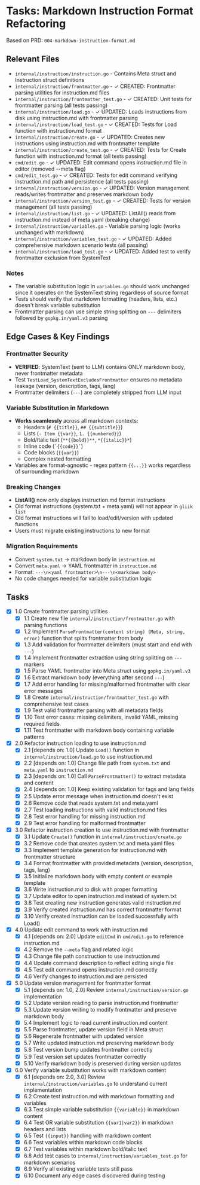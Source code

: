 # Tasks: Markdown Instruction Format Refactoring

Based on PRD: `004-markdown-instruction-format.md`

## Relevant Files

- `internal/instruction/instruction.go` - Contains Meta struct and Instruction struct definitions
- `internal/instruction/frontmatter.go` - ✓ CREATED: Frontmatter parsing utilities for instruction.md files
- `internal/instruction/frontmatter_test.go` - ✓ CREATED: Unit tests for frontmatter parsing (all tests passing)
- `internal/instruction/load.go` - ✓ UPDATED: Loads instructions from disk using instruction.md with frontmatter parsing
- `internal/instruction/load_test.go` - ✓ CREATED: Tests for Load function with instruction.md format
- `internal/instruction/create.go` - ✓ UPDATED: Creates new instructions using instruction.md with frontmatter template
- `internal/instruction/create_test.go` - ✓ CREATED: Tests for Create function with instruction.md format (all tests passing)
- `cmd/edit.go` - ✓ UPDATED: Edit command opens instruction.md file in editor (removed --meta flag)
- `cmd/edit_test.go` - ✓ CREATED: Tests for edit command verifying instruction.md path and persistence (all tests passing)
- `internal/instruction/version.go` - ✓ UPDATED: Version management reads/writes frontmatter and preserves markdown body
- `internal/instruction/version_test.go` - ✓ CREATED: Tests for version management (all tests passing)
- `internal/instruction/list.go` - ✓ UPDATED: ListAll() reads from instruction.md instead of meta.yaml (breaking change)
- `internal/instruction/variables.go` - Variable parsing logic (works unchanged with markdown)
- `internal/instruction/variables_test.go` - ✓ UPDATED: Added comprehensive markdown scenario tests (all passing)
- `internal/instruction/load_test.go` - ✓ UPDATED: Added test to verify frontmatter exclusion from SystemText

### Notes

- The variable substitution logic in `variables.go` should work unchanged since it operates on the SystemText string regardless of source format
- Tests should verify that markdown formatting (headers, lists, etc.) doesn't break variable substitution
- Frontmatter parsing can use simple string splitting on `---` delimiters followed by `gopkg.in/yaml.v3` parsing

## Edge Cases & Key Findings

### Frontmatter Security
- **VERIFIED**: SystemText (sent to LLM) contains ONLY markdown body, never frontmatter metadata
- Test `TestLoad_SystemTextExcludesFrontmatter` ensures no metadata leakage (version, description, tags, lang)
- Frontmatter delimiters (`---`) are completely stripped from LLM input

### Variable Substitution in Markdown
- **Works seamlessly** across all markdown contexts:
  - Headers (`# {{title}}`, `## {{subtitle}}`)
  - Lists (`- Item {{var}}`, `1. {{numbered}}`)
  - Bold/Italic text (`**{{bold}}**`, `*{{italic}}*`)
  - Inline code (`` `{{code}}` ``)
  - Code blocks (``` {{var}} ```)
  - Complex nested formatting
- Variables are format-agnostic - regex pattern `{{...}}` works regardless of surrounding markdown

### Breaking Changes
- **ListAll()** now only displays instruction.md format instructions
- Old format instructions (system.txt + meta.yaml) will not appear in `gliik list`
- Old format instructions will fail to load/edit/version with updated functions
- Users must migrate existing instructions to new format

### Migration Requirements
- Convert `system.txt` → markdown body in `instruction.md`
- Convert `meta.yaml` → YAML frontmatter in `instruction.md`
- Format: `---\n<yaml frontmatter>\n---\n<markdown body>`
- No code changes needed for variable substitution logic

## Tasks

- [x] 1.0 Create frontmatter parsing utilities
  - [x] 1.1 Create new file `internal/instruction/frontmatter.go` with parsing functions
  - [x] 1.2 Implement `ParseFrontmatter(content string) (Meta, string, error)` function that splits frontmatter from body
  - [x] 1.3 Add validation for frontmatter delimiters (must start and end with `---`)
  - [x] 1.4 Implement frontmatter extraction using string splitting on `---` markers
  - [x] 1.5 Parse YAML frontmatter into Meta struct using `gopkg.in/yaml.v3`
  - [x] 1.6 Extract markdown body (everything after second `---`)
  - [x] 1.7 Add error handling for missing/malformed frontmatter with clear error messages
  - [x] 1.8 Create `internal/instruction/frontmatter_test.go` with comprehensive test cases
  - [x] 1.9 Test valid frontmatter parsing with all metadata fields
  - [x] 1.10 Test error cases: missing delimiters, invalid YAML, missing required fields
  - [x] 1.11 Test frontmatter with markdown body containing variable patterns

- [x] 2.0 Refactor instruction loading to use instruction.md
  - [x] 2.1 [depends on: 1.0] Update `Load()` function in `internal/instruction/load.go` to use instruction.md
  - [x] 2.2 [depends on: 1.0] Change file path from `system.txt` and `meta.yaml` to `instruction.md`
  - [x] 2.3 [depends on: 1.0] Call `ParseFrontmatter()` to extract metadata and content
  - [x] 2.4 [depends on: 1.0] Keep existing validation for tags and lang fields
  - [x] 2.5 Update error message when instruction.md doesn't exist
  - [x] 2.6 Remove code that reads system.txt and meta.yaml
  - [x] 2.7 Test loading instructions with valid instruction.md files
  - [x] 2.8 Test error handling for missing instruction.md
  - [x] 2.9 Test error handling for malformed frontmatter

- [x] 3.0 Refactor instruction creation to use instruction.md with frontmatter
  - [x] 3.1 Update `Create()` function in `internal/instruction/create.go`
  - [x] 3.2 Remove code that creates system.txt and meta.yaml files
  - [x] 3.3 Implement template generation for instruction.md with frontmatter structure
  - [x] 3.4 Format frontmatter with provided metadata (version, description, tags, lang)
  - [x] 3.5 Initialize markdown body with empty content or example template
  - [x] 3.6 Write instruction.md to disk with proper formatting
  - [x] 3.7 Update editor to open instruction.md instead of system.txt
  - [x] 3.8 Test creating new instruction generates valid instruction.md
  - [x] 3.9 Verify created instruction.md has correct frontmatter format
  - [x] 3.10 Verify created instruction can be loaded successfully with Load()

- [x] 4.0 Update edit command to work with instruction.md
  - [x] 4.1 [depends on: 2.0] Update `editCmd` in `cmd/edit.go` to reference instruction.md
  - [x] 4.2 Remove the `--meta` flag and related logic
  - [x] 4.3 Change file path construction to use instruction.md
  - [x] 4.4 Update command description to reflect editing single file
  - [x] 4.5 Test edit command opens instruction.md correctly
  - [x] 4.6 Verify changes to instruction.md are persisted

- [x] 5.0 Update version management for frontmatter format
  - [x] 5.1 [depends on: 1.0, 2.0] Review `internal/instruction/version.go` implementation
  - [x] 5.2 Update version reading to parse instruction.md frontmatter
  - [x] 5.3 Update version writing to modify frontmatter and preserve markdown body
  - [x] 5.4 Implement logic to read current instruction.md content
  - [x] 5.5 Parse frontmatter, update version field in Meta struct
  - [x] 5.6 Regenerate frontmatter with updated version
  - [x] 5.7 Write updated instruction.md preserving markdown body
  - [x] 5.8 Test version bump updates frontmatter correctly
  - [x] 5.9 Test version set updates frontmatter correctly
  - [x] 5.10 Verify markdown body is preserved during version updates

- [x] 6.0 Verify variable substitution works with markdown content
  - [x] 6.1 [depends on: 2.0, 3.0] Review `internal/instruction/variables.go` to understand current implementation
  - [x] 6.2 Create test instruction.md with markdown formatting and variables
  - [x] 6.3 Test simple variable substitution `{{variable}}` in markdown content
  - [x] 6.4 Test OR variable substitution `{{var1|var2}}` in markdown headers and lists
  - [x] 6.5 Test `{{input}}` handling with markdown content
  - [x] 6.6 Test variables within markdown code blocks
  - [x] 6.7 Test variables within markdown bold/italic text
  - [x] 6.8 Add test cases to `internal/instruction/variables_test.go` for markdown scenarios
  - [x] 6.9 Verify all existing variable tests still pass
  - [x] 6.10 Document any edge cases discovered during testing
